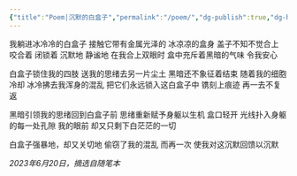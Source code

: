 ```yaml
---
{"title":"Poem|沉默的白盒子","permalink":"/poem/","dg-publish":true,"dg-home":true,"tags":["gardenEntry"],"dgPassFrontmatter":true,"created":"","updated":""}
---
```


我躺进冰冷冷的白盒子
接触它带有金属光泽的
冰凉凉的盒身
盖子不知不觉合上
咬合着 闭锁着
沉默地 静谧地
在我合上双眼时
盒中充斥着黑暗的气味
令我安心

白盒子锁住我的四肢
送我的思绪去另一片尘土
黑暗还不象征着结束
随着我的细胞冷却
冰冷拂去我浑身的混乱
把它们永远锁入这白盒子中
镌刻上痕迹
再一去不复返

黑暗引领我的思绪回到白盒子前
思绪重新赋予身躯以生机
盒口轻开
光线扑入身躯的每一处孔隙
我的眼前
却又只剩下白茫茫的一切

白盒子强暴地，却又关切地
偷窃了我的混乱
而再一次
使我对这沉默回馈以沉默

*2023年6月20日，摘选自随笔本*